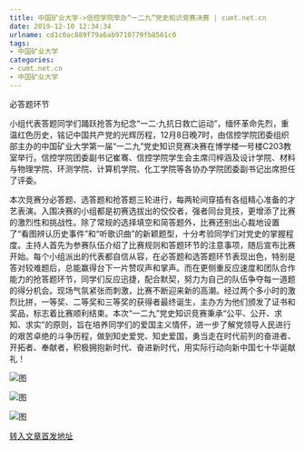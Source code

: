 ```yaml
---
title: 中国矿业大学->信控学院举办“一二九”党史知识竞赛决赛 | cumt.net.cn
date: 2019-12-10 12:34:34
urlname: cd1c0ac889f79a6ab9710779fb8561c0
tags: 
- 中国矿业大学
categories:
- cumt.net.cn
- 中国矿业大学
---
```

必答题环节

小组代表答题同学们踊跃抢答为纪念“一二·九抗日救亡运动”，缅怀革命先烈，重温红色历史，铭记中国共产党的光辉历程，12月8日晚7时，由信控学院团委组织部主办的中国矿业大学第一届“一二九”党史知识竞赛决赛在博学楼一号楼C203教室举行。信控学院团委副书记崔骞、信控学院学生会主席闫梓涵及设计学院、材料与物理学院、环测学院、计算机学院、化工学院等各协办学院团委副书记出席担任了评委。

本次竞赛分必答题、选答题和抢答题三轮进行，每两轮间穿插有各组精心准备的才艺表演。入围决赛的小组都是初赛选拔出的佼佼者，强者同台竞技，更增添了比赛的激烈性和挑战性。除了常规的选择填空和简答题外，比赛还别出心裁地设置了“看图辨认历史事件”和“听歌识曲”的新颖题型，十分考验同学们对党史的掌握程度。主持人首先为参赛队伍介绍了比赛规则和答题环节的注意事项，随后宣布比赛开始。每个小组派出的代表都自信从容，在必答题和选答题环节表现出色，特别是答对较难题后，总能赢得台下一片赞叹声和掌声。而在更侧重反应速度和团队合作能力的抢答题环节，同学们反应迅捷，配合默契，努力为自己的队伍争夺每一道题的得分机会。现场气氛紧张而刺激，比赛不断迎来新的高潮。经过两个多小时的激烈比拼，一等奖、二等奖和三等奖的获得者最终诞生，主办方为他们颁发了证书和奖品，标志着比赛顺利结束。本次“一二九”党史知识竞赛秉承“公平、公开、求知、求实”的原则，旨在培养同学们的爱国主义情怀，进一步了解党领导人民进行的艰苦卓绝的斗争历程，做到知史爱党、知史爱国，勇当走在时代前列的奋进者、开拓者、奉献者，积极拥抱新时代、奋进新时代，用实际行动向新中国七十华诞献礼！

![图](http://xwzx.cumt.edu.cn/_upload/article/images/ac/0a/d0108a204402a83d8a7b0f4d7a08/8829965a-b6bb-4f76-a652-541f48b8c5e1.png)

![图](http://xwzx.cumt.edu.cn/_upload/article/images/ac/0a/d0108a204402a83d8a7b0f4d7a08/db7188f5-533c-4dc1-9a29-cd5b1fd3abf7.jpg)

![图](http://xwzx.cumt.edu.cn/_upload/article/images/ac/0a/d0108a204402a83d8a7b0f4d7a08/071f0570-5afa-4e84-b2f8-7a7399e1006e.png)

[转入文章首发地址](http://xwzx.cumt.edu.cn/71/d2/c523a553426/page.htm)
